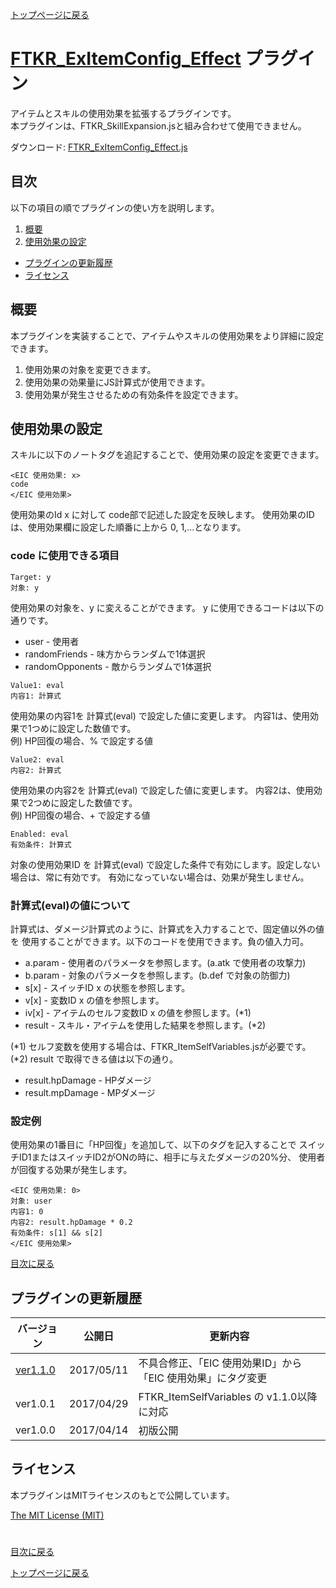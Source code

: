 [トップページに戻る](README.md)

# [FTKR_ExItemConfig_Effect](FTKR_ExItemConfig_Effect.js) プラグイン

アイテムとスキルの使用効果を拡張するプラグインです。<br>
本プラグインは、FTKR_SkillExpansion.jsと組み合わせて使用できません。

ダウンロード: [FTKR_ExItemConfig_Effect.js](https://raw.githubusercontent.com/futokoro/RPGMaker/master/FTKR_ExItemConfig_Effect.js)

## 目次

以下の項目の順でプラグインの使い方を説明します。
1. [概要](#概要)
2. [使用効果の設定](#使用効果の設定)
* [プラグインの更新履歴](#プラグインの更新履歴)
* [ライセンス](#ライセンス)

## 概要

本プラグインを実装することで、アイテムやスキルの使用効果をより詳細に設定できます。

1. 使用効果の対象を変更できます。
2. 使用効果の効果量にJS計算式が使用できます。
3. 使用効果が発生させるための有効条件を設定できます。

## 使用効果の設定
スキルに以下のノートタグを追記することで、使用効果の設定を変更できます。

```
<EIC 使用効果: x>
code
</EIC 使用効果>
```
使用効果のId x に対して code部で記述した設定を反映します。
使用効果のIDは、使用効果欄に設定した順番に上から 0, 1,...となります。

### code に使用できる項目
```
Target: y
対象: y
```
使用効果の対象を、y に変えることができます。
y に使用できるコードは以下の通りです。
* user - 使用者
* randomFriends - 味方からランダムで1体選択
* randomOpponents - 敵からランダムで1体選択

```
Value1: eval
内容1: 計算式
```
使用効果の内容1を 計算式(eval) で設定した値に変更します。
内容1は、使用効果で1つめに設定した数値です。<br>
 例) HP回復の場合、% で設定する値

```
Value2: eval
内容2: 計算式
```
使用効果の内容2を 計算式(eval) で設定した値に変更します。
内容2は、使用効果で2つめに設定した数値です。<br>
 例) HP回復の場合、+ で設定する値

```
Enabled: eval
有効条件: 計算式
```
対象の使用効果ID を 計算式(eval) で設定した条件で有効にします。設定しない場合は、常に有効です。
有効になっていない場合は、効果が発生しません。

### 計算式(eval)の値について
計算式は、ダメージ計算式のように、計算式を入力することで、固定値以外の値を
使用することができます。以下のコードを使用できます。負の値入力可。
* a.param  - 使用者のパラメータを参照します。(a.atk で使用者の攻撃力)
* b.param  - 対象のパラメータを参照します。(b.def で対象の防御力)
* s[x]     - スイッチID x の状態を参照します。
* v[x]     - 変数ID x の値を参照します。
* iv[x]    - アイテムのセルフ変数ID x の値を参照します。(*1)
* result  - スキル・アイテムを使用した結果を参照します。(*2)

(*1) セルフ変数を使用する場合は、FTKR_ItemSelfVariables.jsが必要です。<br>
(*2) result で取得できる値は以下の通り。<br>
* result.hpDamage - HPダメージ
* result.mpDamage - MPダメージ

### 設定例
使用効果の1番目に「HP回復」を追加して、以下のタグを記入することで
スイッチID1またはスイッチID2がONの時に、相手に与えたダメージの20%分、
使用者が回復する効果が発生します。
```
<EIC 使用効果: 0>
対象: user
内容1: 0
内容2: result.hpDamage * 0.2
有効条件: s[1] && s[2]
</EIC 使用効果>
```

[目次に戻る](#目次)

## プラグインの更新履歴

| バージョン | 公開日 | 更新内容 |
| --- | --- | --- |
| [ver1.1.0](FTKR_ExItemConfig_Effect.js) | 2017/05/11 | 不具合修正、「EIC 使用効果ID」から「EIC 使用効果」にタグ変更 |
| ver1.0.1 | 2017/04/29 | FTKR_ItemSelfVariables の v1.1.0以降に対応 |
| ver1.0.0 | 2017/04/14 | 初版公開 |

## ライセンス

本プラグインはMITライセンスのもとで公開しています。

[The MIT License (MIT)](https://opensource.org/licenses/mit-license.php)

#
[目次に戻る](#目次)

[トップページに戻る](README.md)